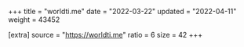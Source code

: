 +++
title = "worldti.me"
date = "2022-03-22"
updated = "2022-04-11"
weight = 43452

[extra]
source = "https://worldti.me"
ratio = 6
size = 42
+++
